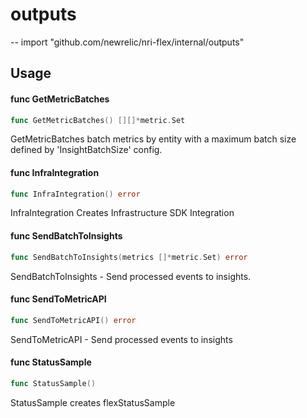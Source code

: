 # outputs
--
    import "github.com/newrelic/nri-flex/internal/outputs"


## Usage

#### func  GetMetricBatches

```go
func GetMetricBatches() [][]*metric.Set
```
GetMetricBatches batch metrics by entity with a maximum batch size defined by
'InsightBatchSize' config.

#### func  InfraIntegration

```go
func InfraIntegration() error
```
InfraIntegration Creates Infrastructure SDK Integration

#### func  SendBatchToInsights

```go
func SendBatchToInsights(metrics []*metric.Set) error
```
SendBatchToInsights - Send processed events to insights.

#### func  SendToMetricAPI

```go
func SendToMetricAPI() error
```
SendToMetricAPI - Send processed events to insights

#### func  StatusSample

```go
func StatusSample()
```
StatusSample creates flexStatusSample
